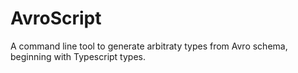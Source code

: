 # AvroScript

A command line tool to generate arbitraty types from Avro schema, beginning with Typescript types.
